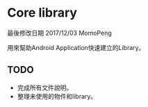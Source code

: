 # Core library

最後修改日期 2017/12/03 MomoPeng

用來幫助Android Application快速建立的Library。

## TODO

- 完成所有文件說明。
- 整理未使用的物件和library。

 